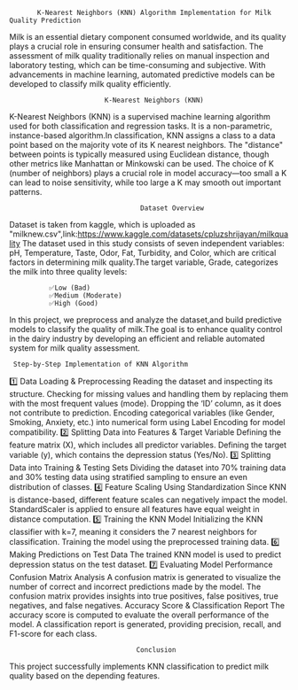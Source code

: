 
           K-Nearest Neighbors (KNN) Algorithm Implementation for Milk Quality Prediction

Milk is an essential dietary component consumed worldwide, and its quality plays a crucial role in 
ensuring consumer health and satisfaction. The assessment of milk quality traditionally relies on manual 
inspection and laboratory testing, which can be time-consuming and subjective. With advancements in machine 
learning, automated predictive models can be developed to classify milk quality efficiently.

                            K-Nearest Neighbors (KNN) 
                       
K-Nearest Neighbors (KNN) is a supervised machine learning algorithm used for both classification and regression tasks. 
It is a non-parametric, instance-based algorithm.In classification, KNN assigns a class to a data point based on the majority vote
of its K nearest neighbors. The "distance" between points is typically measured using Euclidean distance, though other metrics like 
Manhattan or Minkowski can be used. The choice of K (number of neighbors) plays a crucial role in model accuracy—too small a K can 
lead to noise sensitivity, while too large a K may smooth out important patterns.

                                     Dataset Overview

 Dataset is taken from kaggle, which is uploaded as "milknew.csv",link:https://www.kaggle.com/datasets/cpluzshrijayan/milkquality
The dataset used in this study consists of seven independent variables: pH, Temperature, Taste, Odor, Fat, Turbidity,
and Color, which are critical factors in determining milk quality.The target variable, Grade, categorizes
the milk into three quality levels:

              ✅Low (Bad)
              ✅Medium (Moderate)
              ✅High (Good)
              
In this project, we preprocess and analyze the dataset,and build predictive models to classify the quality of milk.The goal is 
to enhance quality control in the dairy industry by developing an efficient and reliable automated system for milk quality assessment.

     Step-by-Step Implementation of KNN Algorithm
     
1️⃣ Data Loading & Preprocessing
Reading the dataset and inspecting its structure.
Checking for missing values and handling them by replacing them with the most frequent values (mode).
Dropping the ‘ID’ column, as it does not contribute to prediction.
Encoding categorical variables (like Gender, Smoking, Anxiety, etc.) into numerical form using Label Encoding for model compatibility.
2️⃣ Splitting Data into Features & Target Variable
Defining the feature matrix (X), which includes all predictor variables.
Defining the target variable (y), which contains the depression status (Yes/No).
3️⃣ Splitting Data into Training & Testing Sets
Dividing the dataset into 70% training data and 30% testing data using stratified sampling to ensure an even distribution of classes.
4️⃣ Feature Scaling Using Standardization
Since KNN is distance-based, different feature scales can negatively impact the model.
StandardScaler is applied to ensure all features have equal weight in distance computation.
5️⃣ Training the KNN Model
Initializing the KNN classifier with k=7, meaning it considers the 7 nearest neighbors for classification.
Training the model using the preprocessed training data.
6️⃣ Making Predictions on Test Data
The trained KNN model is used to predict depression status on the test dataset.
7️⃣ Evaluating Model Performance
Confusion Matrix Analysis
A confusion matrix is generated to visualize the number of correct and incorrect predictions made by the model.
The confusion matrix provides insights into true positives, false positives, true negatives, and false negatives.
Accuracy Score & Classification Report
The accuracy score is computed to evaluate the overall performance of the model.
A classification report is generated, providing precision, recall, and F1-score for each class.

                                    Conclusion
                                    
This project successfully implements KNN classification to predict milk quality based on the depending features.

